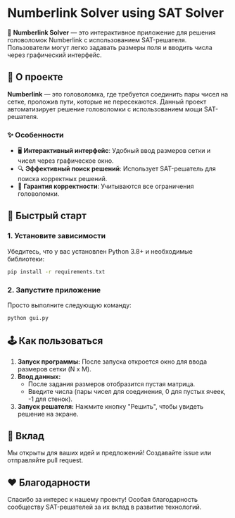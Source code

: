 # Numberlink Solver using SAT Solver  

🧩 **Numberlink Solver** — это интерактивное приложение для решения головоломок Numberlink с использованием SAT-решателя. Пользователи могут легко задавать размеры поля и вводить числа через графический интерфейс.  

## 📖 О проекте  

**Numberlink** — это головоломка, где требуется соединить пары чисел на сетке, проложив пути, которые не пересекаются. Данный проект автоматизирует решение головоломки с использованием мощи SAT-решателя.  

### ✨ Особенности  
- 🖥️ **Интерактивный интерфейс**: Удобный ввод размеров сетки и чисел через графическое окно.  
- 🔍 **Эффективный поиск решений**: Использует SAT-решатель для поиска корректных решений.  
- 🔗 **Гарантия корректности**: Учитываются все ограничения головоломки.  

## 🚀 Быстрый старт  

### 1. Установите зависимости  
Убедитесь, что у вас установлен Python 3.8+ и необходимые библиотеки:  
```bash  
pip install -r requirements.txt  
```  

### 2. Запустите приложение  
Просто выполните следующую команду:  
```bash  
python gui.py  
```  

## 🕹️ Как пользоваться  

1. **Запуск программы:** После запуска откроется окно для ввода размеров сетки (N x M).  
2. **Ввод данных:**  
   - После задания размеров отобразится пустая матрица.  
   - Введите числа (пары чисел для соединения, 0 для пустых ячеек, -1 для стенок).  
3. **Запуск решателя:** Нажмите кнопку "Решить", чтобы увидеть решение на экране.  

## 🤝 Вклад  

Мы открыты для ваших идей и предложений! Создавайте issue или отправляйте pull request.  


## ❤️ Благодарности  

Спасибо за интерес к нашему проекту! Особая благодарность сообществу SAT-решателей за их вклад в развитие технологий.  
